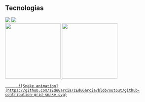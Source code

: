 ## Tecnologias


          
          







<div>
<a href="https://instagram.com/eduzinho2" target="_blank"><img src="https://img.shields.io/badge/-Instagram-%23E4405F?style=for-the-badge&logo=instagram&logoColor=white" target="_blank"></a>
<a href="https://www.linkedin.com/in/eduardo-garcia-50475b190" target="_blank"><img src="https://img.shields.io/badge/-LinkedIn-%230077B5?style=for-the-badge&logo=linkedin&logoColor=white" target="_blank"></a>   
</div>


<div>
<a href="https://github.com/zEduGarcia">
<img height="180em" src="https://github-readme-stats.vercel.app/api/top-langs/?username=zEduGarcia&layout=compact&langs_count=7&theme=dracula"/>
<img height="180em" src="https://github-readme-stats.vercel.app/api?username=zEduGarcia&show_icons=true&theme=dracula&include_all_commits=true&count_private=true"/>
</div>
          
          
          ![Snake animation](https://github.com/zEduGarcia/zEduGarcia/blob/output/github-contribution-grid-snake.svg)
